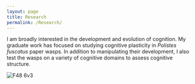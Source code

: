 ```yaml
---
layout: page
title: Research
permalink: /Research/
---
```


I am broadly interested in the development and evolution of cognition. My graduate work has focused on studying cognitive plasticity in *Polistes fuscatus* paper wasps. In addition to manipulating their development, I also test the wasps on a variety of cognitive domains to assess cognitive structure.

![F48 6v3](https://github.com/juanita-ps/juanita-ps.github.io/assets/58780750/1664b14d-3031-48be-8128-b9e15688a1a8)
